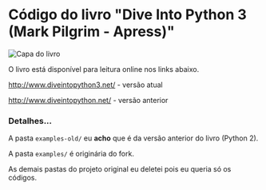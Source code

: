 # Código do livro "Dive Into Python 3 (Mark Pilgrim - Apress)"


![Capa do livro](https://raw.githubusercontent.com/CodeBooks/intro-a-programacao-com-python/master/capa.gif')

O livro está disponível para leitura online nos links abaixo.

http://www.diveintopython3.net/  - versão atual

http://www.diveintopython.net/   - versão anterior



### Detalhes...

A pasta `examples-old/` eu __acho__ que é da versão anterior do livro (Python 2).

A pasta `examples/` é originária do fork.

As demais pastas do projeto original eu deletei pois eu queria só os códigos.


